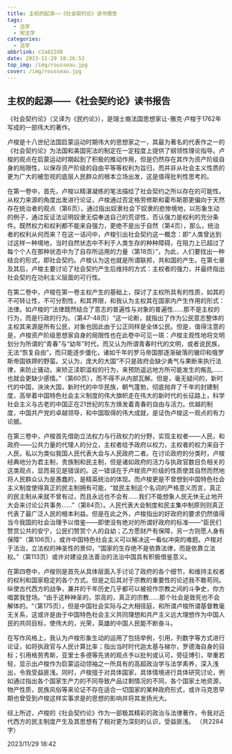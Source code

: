 ```yaml
---
title: 主权的起源——《社会契约论》读书报告
tags:
  - 法学
  - 宪法学
categories:
  - 法学
abbrlink: c2a822d8
date: 2023-11-29 18:26:53
top_img: /img/rousseau.jpg
cover: /img/rousseau.jpg
---
```


## 主权的起源——《社会契约论》读书报告

《社会契约论》（又译为《民约论》），是瑞士裔法国思想家让-雅克·卢梭于1762年写成的一部伟大的著作。

卢梭是十八世纪法国启蒙运动时期伟大的思想家之一，其最为著名的代表作之一的《社会契约论》为法国和美国宪法的制定在一定程度上提供了纲领性理论指导。卢梭的观点在启蒙运动时期起到了积极的推动作用，但是仍然存在其作为资产阶级自身的局限性，以保存资产阶级的自由平等等权利为旨归，而并非从社会主义性质的更为广大的被忽视的底层人民群众的根本立场出发，这是值得批判性思考的。

在第一卷中，首先，卢梭以精湛凝练的笔法描绘了社会契约之所以存在的可能性。从权力来源的角度出发进行论证，卢梭通过否定格劳修斯和霍布斯那更偏向于天然存在统治者的观点（第6页），通过指出奴隶社会下奴隶的悲惨境地，以形象生动的例子，通过反证法证明奴隶无偿奉送自己的荒谬性，否认强力是权利的充分条件。既然权力和权利都不能来自强力，更绝不是出于自然（第4页），那么，统治者的权利从何而来？在这一诘问中，卢梭引出社会契约这一概念：即“人类曾达到过这样一种境地，当时自然状态中不利于人类生存的种种障碍，在阻力上已超过了每个个人在那种状态中为了自存所运用的力量（第18页）”，为此，人们要找出一种结合的形式，即社会契约。卢梭认为这也就是所谓联邦，共和国的产生。在第七章及其后，卢梭主要讨论了社会契约产生后维持的方式：主权者的强力，并最终指出社会契约在功利主义层面的可行性。

在第二卷中，卢梭在第一卷主权产生的基础上，探讨了主权所具有的性质，如其的不可转让性，不可分割性，和其界限，和我认为主权其在国家内产生作用的形式：法律。如卢梭的“法律既然结合了意志的普遍性与对象的普遍性……那不是主权的行为，而是行政的行为。（第47-48页）“这一论断，就指出了作为公民意志整体的主权其来源是所有公民，对象也因此由于公正同样是全体公民。但是，值得注意的是，卢梭资产阶级思想家自身的局限性也在此卷中可见一斑：卢梭主观性地将文明划分为所谓的“青春”与“幼年”时代，而又认为所谓青春时代的文明，或者说民族，无法“恢复自由”，而只能逐步僵化，诸如千年的罗马帝国那逐渐破落的辙印和俄罗斯帝国铁蹄的野蛮。又认为，庞大的大国“不只是政府会缺少勇气与果断来执行法律，来防止骚动，来矫正渎职滥权的行为，来预防遥远地方所可能发生的叛乱……也就会更缺少感情。”（第60页），而不得不从内部瓦解。但是，毫无疑问的，新时代的中国，泱泱大国，新时代的中华民族，朝气蓬勃，彻底抛弃了千年的封建制度，高举着中国特色社会主义制度的伟大旗帜走在伟大的新时代的长征路上，科学社会主义与古老的中国正在21世纪的东方焕发着青春的自由与活力。优越的制度，中国共产党的卓越领导，和中国取得的伟大成就，是证伪卢梭这一观点的有力论据。

在第三卷中，卢梭首先借助立法权力与行政权力的分野，实现主权者——人民，和政府——公共力量的代理人的分立，主权者给予政府以权力，主权者的权力来自于人民，私以为类似我国人民代表大会与人民政府二者。在讨论政府的分类时，卢梭经典地分为君主制，贵族制和民主制，但是诸如政府的活力与执政官数目负相关的这类观点，显而易见是错误的。这一错误在于卢梭资产阶级的性质使其自然而然地将人民群众认为是愚蠢的，是精英统治的体现。而卢梭更是不曾想到中国特色社会主义制度使得真正的民主制拥有可能，“就民主制这个名词的严格意义而言，真正的民主制从来就不曾有过，而且永远也不会有……我们不能想象人民无休无止地开大会来讨论公共事务……”（第84页）。人民代表大会制度和民主集中制原则则真正代表了最广泛人民的根本利益。但是在此之外，卢梭指出的好政府的要求仍然值得当今我国的社会治理予以借鉴——即使没有绝对的所谓好政府的标准——“臣民们赞赏公共的安宁，公民们赞赏个人的自幼；乙方愿财产有保障，另一方则愿人身有保障”（第106页），或许中国特色社会主义可以解决这一看似冲突的难题。卢梭对于法治，立法权的神圣性的景仰，“国家的生存绝不是依靠法律，而是依靠立法权。”（第113页）或许对建设良法善治的法治中国具有积极借鉴意义。

在第四卷中，卢梭则是首先从具体层面入手讨论了政府的各个细节，和维持主权者的权利和国家稳定的各个方式。但是之后其对于宗教的重要性的论述我不敢苟同。纵使古代西方的战争，兼并的千年历史几乎都可以被视作宗教之间的斗争史，你方唱罢我登场。“由于这种神圣的，崇高的，真正的宗教……那个社会是致死也不会解体的。“（第175页），但是中国社会实际与之大相径庭，和所谓卢梭所谓基督教毫无关系，这或许是由于中国特色社会主义共同理想和共产主义远大理想作为中国人民的共同目标，使伟大的，光荣，英雄的中国人民能不断奋斗。

在写作风格上，我认为卢梭形象生动的运用了包括举例，引用，列数字等方式进行论证，如将执政官与人民计算比率；指出当时时代迦太基与梯尔，罗德海自身的目标；引用格劳秀斯，亚里士多德等先贤的观点予以批判或认可，旁征博引，举重若轻，显示出卢梭作为启蒙运动领袖之一所具有的高超政治学与法学素养，深入浅出，令我受益匪浅。同时，卢梭擅于对具体国家，具体情境进行具体研究讨论，例如通过指出各个国家生产力的不同导致产品过剩情况的不同，各个国家土地资源，物产性质，民族风俗等来论证不存在适合一切国家的某种政府形式，或许马克思早期也曾受到卢梭这样实事求是的思想的影响并将其发扬光大。

综上所述，卢梭的《社会契约论》作为一部极其精彩的政治与法律著作，令我对近代西方的民主制度产生及其思想有了相对更为深刻的认识，受益匪浅。
（共2284字）

2023/11/29 18:42
